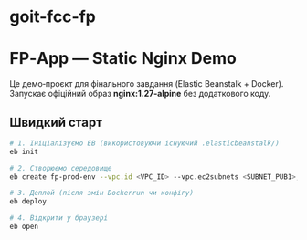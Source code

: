 # goit-fcc-fp

# FP‑App — Static Nginx Demo

Це демо‑проєкт для фінального завдання (Elastic Beanstalk + Docker).  
Запускає офіційний образ **nginx:1.27‑alpine** без додаткового коду.

## Швидкий старт

```bash
# 1. Ініціалізуємо EB (використовуючи існуючий .elasticbeanstalk/)
eb init

# 2. Створюємо середовище
eb create fp-prod-env --vpc.id <VPC_ID> --vpc.ec2subnets <SUBNET_PUB1>,<SUBNET_PUB2> --vpc.publicip

# 3. Деплой (після змін Dockerrun чи конфігу)
eb deploy

# 4. Відкрити у браузері
eb open
